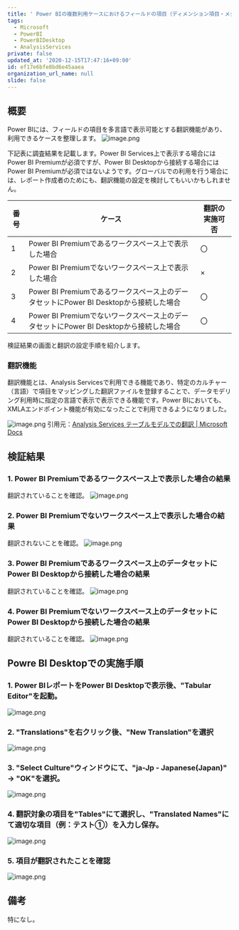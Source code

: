 ```yaml
---
title: ' Power BIの複数利用ケースにおけるフィールドの項目（ディメンション項目・メジャー項目）の多言語表示可否に関する調査'
tags:
  - Microsoft
  - PowerBI
  - PowerBIDesktop
  - AnalysisServices
private: false
updated_at: '2020-12-15T17:47:16+09:00'
id: ef17e6bfe8bd6e45aaea
organization_url_name: null
slide: false
---
```

## 概要
Power BIには、フィールドの項目を多言語で表示可能とする翻訳機能があり、利用できるケースを整理します。
![image.png](https://qiita-image-store.s3.ap-northeast-1.amazonaws.com/0/24031/cad135d7-d861-e51f-f2b7-409348e12d6a.png)

下記表に調査結果を記載します。Power BI Services上で表示する場合にはPower BI Premiumが必須ですが、Power BI Desktopから接続する場合にはPower BI Premiumが必須ではないようです。グローバルでの利用を行う場合には、レポート作成者のためにも、翻訳機能の設定を検討してもいいかもしれません。

| 番号 | ケース                                                         | 翻訳の実施可否 |
| ---- | ------------------------------------------------------------ | -------------- |
| 1    | Power BI Premiumであるワークスペース上で表示した場合   | 〇             |
| 2    | Power BI Premiumでないワークスペース上で表示した場合   | ×              |
| 3    | Power BI Premiumであるワークスペース上のデータセットにPower BI Desktopから接続した場合 | 〇             |
| 4    | Power BI Premiumでないワークスペース上のデータセットにPower BI Desktopから接続した場合 | 〇             |

検証結果の画面と翻訳の設定手順を紹介します。

### 翻訳機能
翻訳機能とは、Analysis Servicesで利用できる機能であり、特定のカルチャー（言語）で項目をマッピングした翻訳ファイルを登録することで、データモデリング利用時に指定の言語で表示で表示できる機能です。Power BIにおいても、XMLAエンドポイント機能が有効になったことで利用できるようになりました。

![image.png](https://qiita-image-store.s3.ap-northeast-1.amazonaws.com/0/24031/59b2ab21-3a13-e26b-2653-2ec2505efc87.png)
引用元：[Analysis Services テーブルモデルでの翻訳 | Microsoft Docs](https://docs.microsoft.com/ja-jp/analysis-services/tabular-models/translations-in-tabular-models-analysis-services?view=asallproducts-allversions)

## 検証結果
### 1. Power BI Premiumであるワークスペース上で表示した場合の結果
翻訳されていることを確認。
![image.png](https://qiita-image-store.s3.ap-northeast-1.amazonaws.com/0/24031/88f60148-972b-8013-9865-fab0f24b3f00.png)

### 2. Power BI Premiumでないワークスペース上で表示した場合の結果
翻訳されないことを確認。
![image.png](https://qiita-image-store.s3.ap-northeast-1.amazonaws.com/0/24031/a85985d5-4480-fea5-b587-7924aa78c272.png)

### 3. Power BI Premiumであるワークスペース上のデータセットにPower BI Desktopから接続した場合の結果
翻訳されていることを確認。
![image.png](https://qiita-image-store.s3.ap-northeast-1.amazonaws.com/0/24031/2a3e34d3-9b33-f0aa-bbef-6ab4f8ca5104.png)

### 4. Power BI Premiumでないワークスペース上のデータセットにPower BI Desktopから接続した場合の結果
翻訳されていることを確認。
![image.png](https://qiita-image-store.s3.ap-northeast-1.amazonaws.com/0/24031/3f23cd30-045a-5839-ca3f-778536e0bd44.png)


## Powre BI Desktopでの実施手順
### 1. Power BIレポートをPower BI Desktopで表示後、"Tabular Editor"を起動。
![image.png](https://qiita-image-store.s3.ap-northeast-1.amazonaws.com/0/24031/cc5c5ea7-647b-85d4-7c08-578a18bf9624.png)

### 2. "Translations"を右クリック後、"New Translation"を選択
![image.png](https://qiita-image-store.s3.ap-northeast-1.amazonaws.com/0/24031/5e7f559c-beb0-2c7e-6960-b3bdaec4d50d.png)

### 3. "Select Culture"ウィンドウにて、"ja-Jp - Japanese(Japan)" -> "OK"を選択。
![image.png](https://qiita-image-store.s3.ap-northeast-1.amazonaws.com/0/24031/8309aed5-54c2-cb02-9a44-a72c1fc7dc7b.png)

### 4. 翻訳対象の項目を"Tables"にて選択し、"Translated Names"にて適切な項目（例：テスト①）を入力し保存。
![image.png](https://qiita-image-store.s3.ap-northeast-1.amazonaws.com/0/24031/f8763d6c-276c-1094-0215-dc322b1d7d3b.png)

### 5. 項目が翻訳されたことを確認
![image.png](https://qiita-image-store.s3.ap-northeast-1.amazonaws.com/0/24031/ef6b5bdc-5acc-312e-d1b4-99bfb7a01603.png)

## 備考
特になし。

